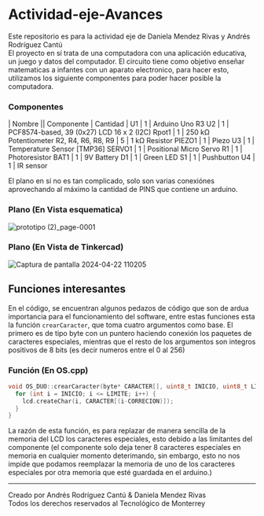# Actividad-eje-Avances

Este repositorio es para la actividad eje de Daniela Mendez Rivas y Andrés Rodríguez Cantú<br />El proyecto en sí trata de una computadora con una aplicación educativa, un juego y datos del computador. El circuito tiene como objetivo enseñar matematicas a infantes con un aparato electronico, para hacer esto, utilizamos los siguiente componentes para poder hacer posible la computadora.<br />

### Componentes

| Nombre   || Componente    | Cantidad |
U1 |	1 |	Arduino Uno R3
U2 |	1	| PCF8574-based, 39 (0x27) LCD 16 x 2 (I2C)
Rpot1	| 1	| 250 kΩ Potentiometer
R2, R4, R6, R8, R9 |	5 |	1 kΩ Resistor
PIEZO1 |	1	| Piezo
U3	| 1	| Temperature Sensor [TMP36]
SERVO1	| 1 |	Positional Micro Servo
R1 |	1 |	Photoresistor
BAT1 |	1 |	9V Battery
D1 |	1	| Green LED
S1 |	1 |	Pushbutton
U4 |	1	| IR sensor

El plano en sí no es tan complicado, solo son varias conexiónes aprovechando al máximo la cantidad de PINS que contiene un arduino.

### Plano (En Vista esquematica)
![prototipo (2)_page-0001](https://github.com/TEC-Andres/Actividad-eje-Avances/assets/141695629/9d84253d-5c20-4bf0-bea2-4fc0deb38c38)

### Plano (En Vista de Tinkercad)
![Captura de pantalla 2024-04-22 110205](https://github.com/TEC-Andres/Actividad-eje-Avances/assets/141695629/2914b8ba-d7d7-4a3d-8a6d-668562b9b5c7)


## Funciones interesantes 
En el código, se encuentran algunos pedazos de código que son de ardua importancia para el funcionamiento del software, entre estas funciones esta la función `crearCaracter`, que toma cuatro argumentos como base. El primero es de tipo byte con un puntero haciendo conexión los paquetes de caracteres especiales, mientras que el resto de los argumentos son integros positivos de 8 bits (es decir numeros entre el 0 al 256)

### Función (En OS.cpp)
```cpp
void OS_DUO::crearCaracter(byte* CARACTER[], uint8_t INICIO, uint8_t LIMITE, uint8_t CORRECION) {
  for (int i = INICIO; i <= LIMITE; i++) {
    lcd.createChar(i, CARACTER[(i-CORRECION)]);
  }
}
```
La razón de esta función, es para replazar de manera sencilla de la memoria del LCD los caracteres especiales, esto debido a las limitantes del componente (el componente solo deja tener 8 caracteres especiales en memoria en cualquier momento deterimando, sin embargo, esto no nos impide que podamos reemplazar la memoria de uno de los caracteres especiales por otra memoria que esté guardada en el arduino.) 

---
Creado por Andrés Rodríguez Cantú & Daniela Mendez Rivas<br /> Todos los derechos reservados al Tecnológico de Monterrey
